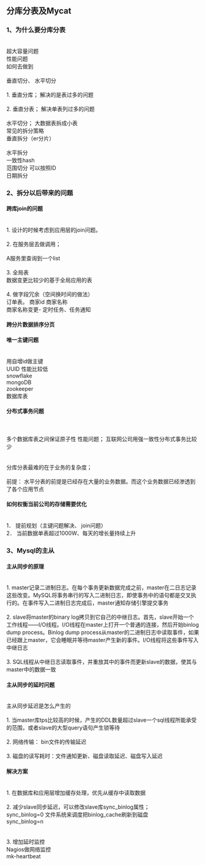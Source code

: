 ## 分库分表及Mycat
### 1、为什么要分库分表
<br> 超大容量问题
<br> 性能问题
<br> 如何去做到
<br> <br> 垂直切分、 水平切分
<br> <br> 1.	垂直分库； 解决的是表过多的问题
<br> <br> 2.	垂直分表； 解决单表列过多的问题
<br> <br> 水平切分； 大数据表拆成小表
<br> 常见的拆分策略
<br> 垂直拆分（er分片）
<br> <br> 水平拆分
<br> 一致性hash
<br> 范围切分 可以按照ID
<br> 日期拆分

### 2、拆分以后带来的问题
#### 跨库join的问题
<br> 1.	设计的时候考虑到应用层的join问题。
<br> <br> 2.	在服务层去做调用；
<br><br>A服务里查询到一个list
<br><br>3.	全局表
<br>数据变更比较少的基于全局应用的表
<br><br>4.	做字段冗余（空间换时间的做法）
<br>订单表。 商家id  商家名称
<br>商家名称变更- 定时任务、任务通知

#### 跨分片数据排序分页
#### 唯一主键问题
<br>用自增id做主键
<br>UUID 性能比较低
<br>snowflake 
<br>mongoDB 
<br>zookeeper 
<br>数据库表

#### 分布式事务问题
<br><br>多个数据库表之间保证原子性  性能问题； 互联网公司用强一致性分布式事务比较少
<br><br><br>分库分表最难的在于业务的复杂度； 
<br><br>前提： 水平分表的前提是已经存在大量的业务数据。而这个业务数据已经渗透到了各个应用节点

#### 如何权衡当前公司的存储需要优化
<br>1．	提前规划（主键问题解决、 join问题）
<br>2．	当前数据单表超过1000W、每天的增长量持续上升

### 3、Mysql的主从

#### 主从同步的原理
<br>1.	master记录二进制日志。在每个事务更新数据完成之前，master在二日志记录这些改变。MySQL将事务串行的写入二进制日志，即使事务中的语句都是交叉执行的。在事件写入二进制日志完成后，master通知存储引擎提交事务
<br><br>2.	slave将master的binary log拷贝到它自己的中继日志。首先，slave开始一个工作线程——I/O线程。I/O线程在master上打开一个普通的连接，然后开始binlog dump process。Binlog dump process从master的二进制日志中读取事件，如果已经跟上master，它会睡眠并等待master产生新的事件。I/O线程将这些事件写入中继日志
<br><br>3.	SQL线程从中继日志读取事件，并重放其中的事件而更新slave的数据，使其与master中的数据一致

#### 主从同步的延时问题
<br>主从同步延迟是怎么产生的
<br><br>1.	当master库tps比较高的时候，产生的DDL数量超过slave一个sql线程所能承受的范围，或者slave的大型query语句产生锁等待
<br><br>2.	网络传输： bin文件的传输延迟
<br><br>3.	磁盘的读写耗时：文件通知更新、磁盘读取延迟、磁盘写入延迟
#### 解决方案
<br>1.	在数据库和应用层增加缓存处理，优先从缓存中读取数据
<br><br>2.	减少slave同步延迟，可以修改slave库sync_binlog属性； 
<br>sync_binlog=0  文件系统来调度把binlog_cache刷新到磁盘
<br>sync_binlog=n  
<br><br>3.	增加延时监控
<br>Nagios做网络监控
<br>mk-heartbeat







